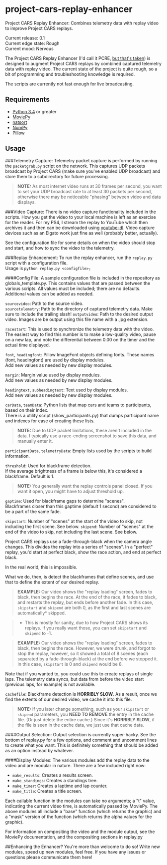 # project-cars-replay-enhancer
Project CARS Replay Enhancer: Combines telemetry data with replay video to improve Project CARS replays.

Current release: 0.1  
Current edge state: Rough  
Current mood: Nervous  

The Project CARS Replay Enhancer (I'd call it PCRE, [but that's taken](http://www.pcre.org/ "PCRE")) is designed to augment Project CARS replays by combined captured telemetry data with replay video. The current state of the project is quite rough, so a bit of programming and troubleshooting knowledge is required.

The scripts are currently not fast enough for live broadcasting.

## Requirements
* [Python 3.4](https://www.python.org/download/releases/3.4.0/ "Python 3.4.0") or greater
* [MoviePy](http://zulko.github.io/moviepy/ "MoviePy")
* [natsort](https://pypi.python.org/pypi/natsort "natsort")
* [NumPy](http://www.numpy.org/ "NumPy")
* [Pillow](https://pypi.python.org/pypi/Pillow "Pillow")

## Usage
###Telemetry Capture:
Telemetry packet capture is performed by running the `packetgrab.py` script on the network. This captures UDP packets broadcast by Project CARS (make sure you've enabled UDP broadcast) and store them to a subdirectory for future processing.

> **NOTE:** As most internet video runs at 30 frames per second, you want to set your UDP broadcast rate to at least 30 packets per second, otherwise there may be noticeable "phasing" between video and data displays.
    
###Video Capture:
There is no video capture functionality included in the scripts. How you get the video to your local machine is left as an exercise for the reader. For my PS4, I stream the replay to YouTube which then archives it and then can be downloaded using [youtube-dl](https://rg3.github.io/youtube-dl/ "youtube-dl"). Video capture devices such as an Elgato work just fine as well (probably better, actually).
    
See the configuration file for some details on when the video should stop and start, and how to sync the video to the telemetry.
    
###Replay Enhancement:
To run the replay enhancer, run the `replay.py` script with a configuration file.  
Usage is `python replay.py <configfile>;`
    
####Config File:
A sample configuration file is included in the repository as globals_template.py. This contains values that are passed between the various scripts. All values must be included; there are no defaults. Additional values can be added as needed.
      
`sourcevideo`: Path to the source video.  
`sourcetelemetry`: Path to the directory of captured telemetry data. Make sure to include the trailing slash!
`outputvideo`: Path to the desired output video. Images are be output using this file name with a .jpg extension.
      
`racestart`: This is used to synchronize the telemetry data with the video.  
The easiest way to find this number is to make a low-quality video, pause on a new lap, and note the differential between 0.00 on the timer and the actual time displayed.
      
`font`, `headingfont`: Pillow ImageFont objects defining fonts. These names (font, headingfont) are used by display modules.  
Add new values as needed by new display modules.
      
`margin`: Margin value used by display modules.  
Add new values as needed by new display modules.
      
`headingtext`, `subheadingtext`: Text used by display modules.  
Add new values as needed by new display modules.
      
`carData`, `teamData`: Python lists that map cars and teams to participants, based on their index.  
There is a utility script (show_participants.py) that dumps participant name and indexes for ease of creating these lists.
      
> **NOTE:** Due to UDP packet limitations, these aren't included in the data. I typically use a race-ending screenshot to save this data, and manually enter it.
      
`participantData`, `telemetryData`: Empty lists used by the scripts to build information.
      
`threshold`: Used for blackframe detection.  
If the average brightness of a frame is below this, it's considered a blackframe. Default is 1.

> **NOTE:** You generally want the replay controls panel closed. If you want it open, you might have to adjust threshold up.

`gaptime`: Used for blackframe gaps to determine "scenes".  
Blackframes closer than this gaptime (default 1 second) are considered to be a part of the same fade.
      
`skipstart`: Number of "scenes" at the start of the video to skip, not including the first scene. See below.
`skipend`: Number of "scenes" at the end of the video to skip, not including the last scene. See below.
        
Project CARS replays use a fade-through-black when the camera angle changes. This divides the replay into a series of "scenes". In a "perfect" replay, you'd start at perfect black, show the race action, and end at perfect black.

In the real world, this is impossible.

What we do, then, is detect the blackframes that define scenes, and use that to define the extent of our desired replay.
          
> **EXAMPLE:** Our video shows the "replay loading" screen, fades to black, then begins the race. At the end of the race, it fades to black, and restarts the replay, but ends before another fade. In this case, `skipstart` and `skipend` are both 0, as the first and last scenes are automatically* skipped.

> * This is mostly for sanity, due to how Project CARS shows its replays. If you really want those, you can set `skipstart` and `skipend` to -1.

> **EXAMPLE:** Our video shows the "replay loading" screen, fades to black, then begins the race. However, we were drunk, and forgot to stop the replay, however, so it showed a total of 8 scenes (each separated by a fade-through-black) at the end before we stopped it. In this case, `skipstart` is 0 and `skipend` would be 8.
          
Note that if you wanted to, you could use this to create replays of single laps. The telemetry data syncs, but data from before the video start (previous laps, for example) is not available.

`cachefile`: Blackframe detection is **HORRIBLY SLOW**. As a result, once we find the extents of our desired video, we cache it into this file.

> **NOTE:** If you later change something, such as your `skipstart` or `skipend` parameters, you **NEED TO REMOVE** the entry in the cache file. (Or just delete the entire cache.) Since it's **HORRIBLY SLOW**, if the file is seen in the cache data, we just use that cache data.
        
####Output Selection:
Output selection is currently super-hacky. See the bottom of replay.py for a few options, and comment and uncomment lines to create what you want. This is definitely something that should be added as an option instead by whatever.
      
####Display Modules:
The various modules add the replay data to the video and are modular in nature. There are a few included right now:
* `make_results`: Creates a results screen.
* `make_standings`: Creates a standings tree.
* `make_timer`: Creates a laptime and lap counter.
* `make_title`: Creates a title screen.
        
Each callable function in the modules can take no arguments; a "t" value, indicating the current video time, is automatically passed by MoviePy. The above modules all include a "base" function (which returns the graphic) and a "mask" version of the function (which returns the alpha values for the graphic).
      
For information on compositing the video and the module output, see the MoviePy documentation, and the compositing sections in replay.py
      
##Enhancing the Enhancer?
You're more than welcome to do so! Write new modules, speed up new modules, feel free. If you have any issues or questions please communicate them here!
